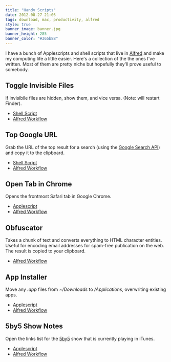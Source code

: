```yaml
---
title: "Handy Scripts"
date: 2012-08-27 21:05
tags: download, mac, productivity, alfred
style: true
banner_image: banner.jpg
banner_height: 285
banner_color: "#365b88"
---
```


I have a bunch of Applescripts and shell scripts that live in [Alfred][a] and make my computing life a little easier. Here's a collection of the the ones I've written. Most of them are pretty niche but hopefully they'll prove useful to somebody.

Toggle Invisible Files
----------------------
If invisibile files are hidden, show them, and vice versa. (Note: will restart Finder).

- [Shell Script](https://gist.github.com/3497115)
- [Alfred Workflow](https://dl.dropbox.com/s/ly7jfu6jg338kgq/Toggle%20Invisible%20Files.alfredworkflow)

Top Google URL
--------------
Grab the URL of the top result for a search (using the [Google Search API][gsapi]) and copy it to the clipboard.

- [Shell Script](https://gist.github.com/3497098)
- [Alfred Workflow](https://dl.dropbox.com/s/ybwc95jctc9tobn/Top%20Google%20URL.alfredworkflow)

Open Tab in Chrome
------------------
Opens the frontmost Safari tab in Google Chrome.

- [Applescript](https://gist.github.com/3497157)
- [Alfred Workflow](https://dl.dropbox.com/s/nvxrrcsahwczui3/Open%20Safari%20Tab%20in%20Chrome.alfredworkflow)

Obfuscator
----------
Takes a chunk of text and converts everything to HTML character entities. Useful for encoding email addresses for spam-free publication on the web. The result is copied to your clipboard.

- [Alfred Workflow](https://dl.dropbox.com/s/6ewvnbz1sgc6aoh/Obfuscator.alfredworkflow)

App Installer
-------------
Move any _.app_ files from _~/Downloads_ to _/Applications_, overwriting existing apps.

- [Applescript](https://gist.github.com/3497148)
- [Alfred Workflow](https://dl.dropbox.com/s/mre66wwdak4c3ex/App%20Installer.alfredworkflow)

5by5 Show Notes
---------------
Open the links list for the [5by5][] show that is currently playing in iTunes.

- [Applescript](https://gist.github.com/3497128)
- [Alfred Workflow](https://dl.dropbox.com/s/msvgjwp9yspn3he/5by5%20Show%20Notes.alfredworkflow)


[a]: http://alfredapp.com
[ae]: http://support.alfredapp.com/extensions
[gsapi]: https://developers.google.com/web-search/
[5by5]: http://5by5.tv/

